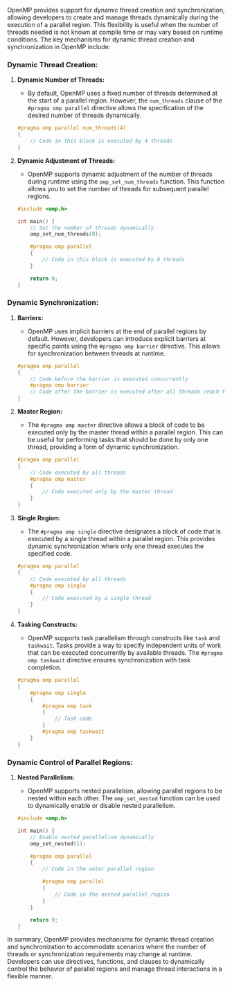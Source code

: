 OpenMP provides support for dynamic thread creation and synchronization, allowing developers to create and manage threads dynamically during the execution of a parallel region. This flexibility is useful when the number of threads needed is not known at compile time or may vary based on runtime conditions. The key mechanisms for dynamic thread creation and synchronization in OpenMP include:

### Dynamic Thread Creation:

1. **Dynamic Number of Threads:**
   - By default, OpenMP uses a fixed number of threads determined at the start of a parallel region. However, the `num_threads` clause of the `#pragma omp parallel` directive allows the specification of the desired number of threads dynamically.

   ```c
   #pragma omp parallel num_threads(4)
   {
       // Code in this block is executed by 4 threads
   }
   ```

2. **Dynamic Adjustment of Threads:**
   - OpenMP supports dynamic adjustment of the number of threads during runtime using the `omp_set_num_threads` function. This function allows you to set the number of threads for subsequent parallel regions.

   ```c
   #include <omp.h>

   int main() {
       // Set the number of threads dynamically
       omp_set_num_threads(8);

       #pragma omp parallel
       {
           // Code in this block is executed by 8 threads
       }

       return 0;
   }
   ```

### Dynamic Synchronization:

1. **Barriers:**
   - OpenMP uses implicit barriers at the end of parallel regions by default. However, developers can introduce explicit barriers at specific points using the `#pragma omp barrier` directive. This allows for synchronization between threads at runtime.

   ```c
   #pragma omp parallel
   {
       // Code before the barrier is executed concurrently
       #pragma omp barrier
       // Code after the barrier is executed after all threads reach this point
   }
   ```

2. **Master Region:**
   - The `#pragma omp master` directive allows a block of code to be executed only by the master thread within a parallel region. This can be useful for performing tasks that should be done by only one thread, providing a form of dynamic synchronization.

   ```c
   #pragma omp parallel
   {
       // Code executed by all threads
       #pragma omp master
       {
           // Code executed only by the master thread
       }
   }
   ```

3. **Single Region:**
   - The `#pragma omp single` directive designates a block of code that is executed by a single thread within a parallel region. This provides dynamic synchronization where only one thread executes the specified code.

   ```c
   #pragma omp parallel
   {
       // Code executed by all threads
       #pragma omp single
       {
           // Code executed by a single thread
       }
   }
   ```

4. **Tasking Constructs:**
   - OpenMP supports task parallelism through constructs like `task` and `taskwait`. Tasks provide a way to specify independent units of work that can be executed concurrently by available threads. The `#pragma omp taskwait` directive ensures synchronization with task completion.

   ```c
   #pragma omp parallel
   {
       #pragma omp single
       {
           #pragma omp task
           {
               // Task code
           }
           #pragma omp taskwait
       }
   }
   ```

### Dynamic Control of Parallel Regions:

1. **Nested Parallelism:**
   - OpenMP supports nested parallelism, allowing parallel regions to be nested within each other. The `omp_set_nested` function can be used to dynamically enable or disable nested parallelism.

   ```c
   #include <omp.h>

   int main() {
       // Enable nested parallelism dynamically
       omp_set_nested(1);

       #pragma omp parallel
       {
           // Code in the outer parallel region

           #pragma omp parallel
           {
               // Code in the nested parallel region
           }
       }

       return 0;
   }
   ```

In summary, OpenMP provides mechanisms for dynamic thread creation and synchronization to accommodate scenarios where the number of threads or synchronization requirements may change at runtime. Developers can use directives, functions, and clauses to dynamically control the behavior of parallel regions and manage thread interactions in a flexible manner.
